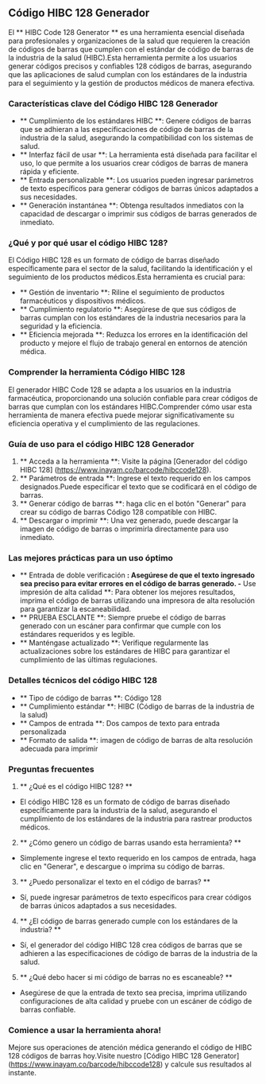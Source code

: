 ## Código HIBC 128 Generador

El ** HIBC Code 128 Generator ** es una herramienta esencial diseñada para profesionales y organizaciones de la salud que requieren la creación de códigos de barras que cumplen con el estándar de código de barras de la industria de la salud (HIBC).Esta herramienta permite a los usuarios generar códigos precisos y confiables 128 códigos de barras, asegurando que las aplicaciones de salud cumplan con los estándares de la industria para el seguimiento y la gestión de productos médicos de manera efectiva.

### Características clave del Código HIBC 128 Generador

- ** Cumplimiento de los estándares HIBC **: Genere códigos de barras que se adhieran a las especificaciones de código de barras de la industria de la salud, asegurando la compatibilidad con los sistemas de salud.
- ** Interfaz fácil de usar **: La herramienta está diseñada para facilitar el uso, lo que permite a los usuarios crear códigos de barras de manera rápida y eficiente.
- ** Entrada personalizable **: Los usuarios pueden ingresar parámetros de texto específicos para generar códigos de barras únicos adaptados a sus necesidades.
- ** Generación instantánea **: Obtenga resultados inmediatos con la capacidad de descargar o imprimir sus códigos de barras generados de inmediato.

### ¿Qué y por qué usar el código HIBC 128?

El Código HIBC 128 es un formato de código de barras diseñado específicamente para el sector de la salud, facilitando la identificación y el seguimiento de los productos médicos.Esta herramienta es crucial para:

- ** Gestión de inventario **: Riline el seguimiento de productos farmacéuticos y dispositivos médicos.
- ** Cumplimiento regulatorio **: Asegúrese de que sus códigos de barras cumplan con los estándares de la industria necesarios para la seguridad y la eficiencia.
- ** Eficiencia mejorada **: Reduzca los errores en la identificación del producto y mejore el flujo de trabajo general en entornos de atención médica.

### Comprender la herramienta Código HIBC 128

El generador HIBC Code 128 se adapta a los usuarios en la industria farmacéutica, proporcionando una solución confiable para crear códigos de barras que cumplan con los estándares HIBC.Comprender cómo usar esta herramienta de manera efectiva puede mejorar significativamente su eficiencia operativa y el cumplimiento de las regulaciones.

### Guía de uso para el código HIBC 128 Generador

1. ** Acceda a la herramienta **: Visite la página [Generador del código HIBC 128] (https://www.inayam.co/barcode/hibccode128).
2. ** Parámetros de entrada **: Ingrese el texto requerido en los campos designados.Puede especificar el texto que se codificará en el código de barras.
3. ** Generar código de barras **: haga clic en el botón "Generar" para crear su código de barras Código 128 compatible con HIBC.
4. ** Descargar o imprimir **: Una vez generado, puede descargar la imagen de código de barras o imprimirla directamente para uso inmediato.

### Las mejores prácticas para un uso óptimo

- ** Entrada de doble verificación **: Asegúrese de que el texto ingresado sea preciso para evitar errores en el código de barras generado.
-** Use impresión de alta calidad **: Para obtener los mejores resultados, imprima el código de barras utilizando una impresora de alta resolución para garantizar la escaneabilidad.
- ** PRUEBA ESCLANTE **: Siempre pruebe el código de barras generado con un escáner para confirmar que cumple con los estándares requeridos y es legible.
- ** Manténgase actualizado **: Verifique regularmente las actualizaciones sobre los estándares de HIBC para garantizar el cumplimiento de las últimas regulaciones.

### Detalles técnicos del código HIBC 128

- ** Tipo de código de barras **: Código 128
- ** Cumplimiento estándar **: HIBC (Código de barras de la industria de la salud)
- ** Campos de entrada **: Dos campos de texto para entrada personalizada
- ** Formato de salida **: imagen de código de barras de alta resolución adecuada para imprimir

### Preguntas frecuentes

1. ** ¿Qué es el código HIBC 128? **
- El código HIBC 128 es un formato de código de barras diseñado específicamente para la industria de la salud, asegurando el cumplimiento de los estándares de la industria para rastrear productos médicos.

2. ** ¿Cómo genero un código de barras usando esta herramienta? **
- Simplemente ingrese el texto requerido en los campos de entrada, haga clic en "Generar", e descargue o imprima su código de barras.

3. ** ¿Puedo personalizar el texto en el código de barras? **
- Sí, puede ingresar parámetros de texto específicos para crear códigos de barras únicos adaptados a sus necesidades.

4. ** ¿El código de barras generado cumple con los estándares de la industria? **
- Sí, el generador del código HIBC 128 crea códigos de barras que se adhieren a las especificaciones de código de barras de la industria de la salud.

5. ** ¿Qué debo hacer si mi código de barras no es escaneable? **
- Asegúrese de que la entrada de texto sea precisa, imprima utilizando configuraciones de alta calidad y pruebe con un escáner de código de barras confiable.

### Comience a usar la herramienta ahora!

Mejore sus operaciones de atención médica generando el código de HIBC 128 códigos de barras hoy.Visite nuestro [Código HIBC 128 Generator] (https://www.inayam.co/barcode/hibccode128) y calcule sus resultados al instante.